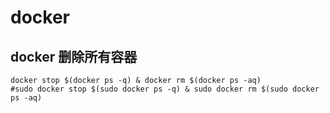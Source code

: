 # docker


## docker 删除所有容器
```shell
docker stop $(docker ps -q) & docker rm $(docker ps -aq)
#sudo docker stop $(sudo docker ps -q) & sudo docker rm $(sudo docker ps -aq)
```
